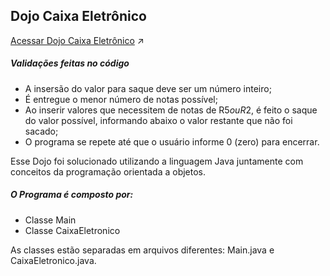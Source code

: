 ## Dojo Caixa Eletrônico

[Acessar Dojo Caixa Eletrônico](https://dojopuzzles.com/problems/caixa-eletronico/) :arrow_upper_right:

##### Validações feitas no código

- A insersão do valor para saque deve ser um número inteiro;
- É entregue o menor número de notas possível;
- Ao inserir valores que necessitem de notas de R$5 ou R$2, é feito o saque do valor possível, informando abaixo o valor restante que não foi sacado;
- O programa se repete até que o usuário informe 0 (zero) para encerrar.

Esse Dojo foi solucionado utilizando a linguagem Java juntamente com conceitos da programação orientada a objetos.

##### O Programa é composto por:
- Classe Main
- Classe CaixaEletronico

As classes estão separadas em arquivos diferentes: Main.java e CaixaEletronico.java.